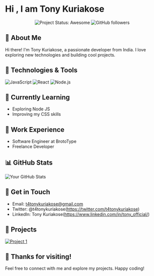 
  
<h1>Hi , I am Tony Kuriakose</h1>

<p align="center">
  <img src="https://img.shields.io/badge/Status-Awesome-brightgreen.svg" alt="Project Status: Awesome">
  <img src="https://img.shields.io/github/followers/yourusername?label=Follow" alt="GitHub followers">
</p>

## 🚀 About Me

Hi there! I'm Tony Kuriakose, a passionate developer from India. I love exploring new technologies and building cool projects.

## 🔧 Technologies & Tools

![JavaScript](https://img.shields.io/badge/-JavaScript-F7DF1E?style=flat-square&logo=javascript&logoColor=black)
![React](https://img.shields.io/badge/-React-61DAFB?style=flat-square&logo=react&logoColor=white)
![Node.js](https://img.shields.io/badge/-Node.js-339933?style=flat-square&logo=node.js&logoColor=white)
<!-- Add more technologies and tools -->

## 🌱 Currently Learning

- Exploring Node JS 
- Improving my CSS skills

## 💼 Work Experience

- Software Engineer at BrotoType
- Freelance Developer

## 📊 GitHub Stats

![Your GitHub Stats](https://github-readme-stats.vercel.app/api?tonykuriakose=tonykuriakose&show_icons=true&count_private=true&hide=prs&theme=radical)

## 📝 Get in Touch

- Email: t4tonykuriakose@gmail.com
- Twitter: @t4tonykuriakose(https://twitter.com/t4tonykuriakose)
- LinkedIn: Tony Kuriakose(https://www.linkedin.com/in/tony_official/)

## 🚧 Projects

[![Project 1](https://img.shields.io/badge/Project%201-Description-blueviolet)](https://github.com/tonykuriakose/TrendSetter.git)

## 🎉 Thanks for visiting!

Feel free to connect with me and explore my projects. Happy coding!

